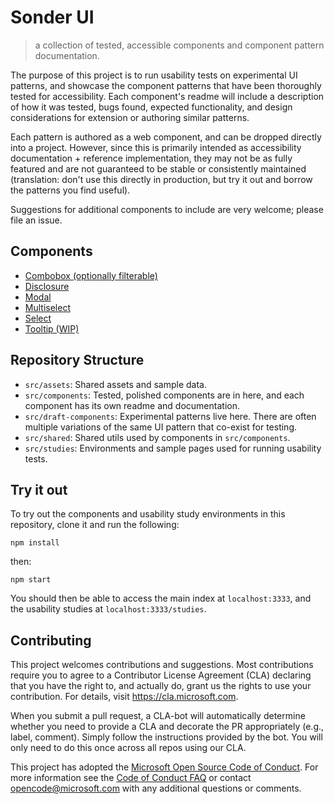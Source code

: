 # Sonder UI
> a collection of tested, accessible components and component pattern documentation.

The purpose of this project is to run usability tests on experimental UI patterns, and showcase the component patterns that have been thoroughly tested for accessibility. Each component's readme will include a description of how it was tested, bugs found, expected functionality, and design considerations for extension or authoring similar patterns.

Each pattern is authored as a web component, and can be dropped directly into a project. However, since this is primarily intended as accessibility documentation + reference implementation, they may not be as fully featured and are not guaranteed to be stable or consistently maintained (translation: don't use this directly in production, but try it out and borrow the patterns you find useful).

Suggestions for additional components to include are very welcome; please file an issue.

## Components
- [Combobox (optionally filterable)](src/components/combobox)
- [Disclosure](src/components/disclosure)
- [Modal](src/components/modal)
- [Multiselect](src/components/multiselect)
- [Select](src/components/select)
- [Tooltip (WIP)](src/components/tooltip)

## Repository Structure

- `src/assets`: Shared assets and sample data.
- `src/components`: Tested, polished components are in here, and each component has its own readme and documentation.
- `src/draft-components`: Experimental patterns live here. There are often multiple variations of the same UI pattern that co-exist for testing.
- `src/shared`: Shared utils used by components in `src/components`.
- `src/studies`: Environments and sample pages used for running usability tests.

## Try it out

To try out the components and usability study environments in this repository, clone it and run the following:

```
npm install
```

then:

```
npm start
```

You should then be able to access the main index at `localhost:3333`, and the usability studies at `localhost:3333/studies`.

## Contributing

This project welcomes contributions and suggestions.  Most contributions require you to agree to a
Contributor License Agreement (CLA) declaring that you have the right to, and actually do, grant us
the rights to use your contribution. For details, visit https://cla.microsoft.com.

When you submit a pull request, a CLA-bot will automatically determine whether you need to provide
a CLA and decorate the PR appropriately (e.g., label, comment). Simply follow the instructions
provided by the bot. You will only need to do this once across all repos using our CLA.

This project has adopted the [Microsoft Open Source Code of Conduct](https://opensource.microsoft.com/codeofconduct/).
For more information see the [Code of Conduct FAQ](https://opensource.microsoft.com/codeofconduct/faq/) or
contact [opencode@microsoft.com](mailto:opencode@microsoft.com) with any additional questions or comments.

